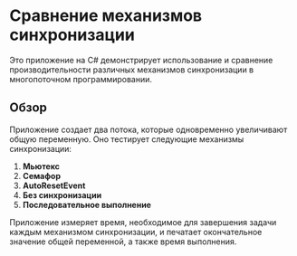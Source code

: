 # Сравнение механизмов синхронизации
Это приложение на C# демонстрирует использование и сравнение производительности различных механизмов синхронизации в многопоточном программировании.

## Обзор

Приложение создает два потока, которые одновременно увеличивают общую переменную. Оно тестирует следующие механизмы синхронизации:
1. **Мьютекс**
2. **Семафор**
3. **AutoResetEvent**
4. **Без синхронизации**
5. **Последовательное выполнение**

Приложение измеряет время, необходимое для завершения задачи каждым механизмом синхронизации, и печатает окончательное значение общей переменной, а также время выполнения.
